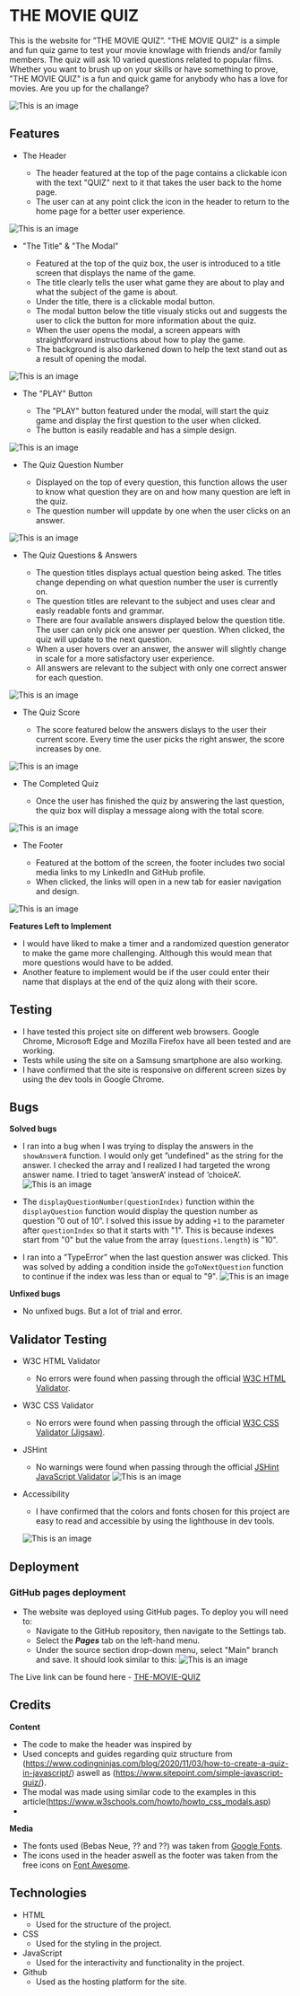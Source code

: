 # THE MOVIE QUIZ

This is the website for ”THE MOVIE QUIZ”.
"THE MOVIE QUIZ" is a simple and fun quiz game to test your movie knowlage with friends and/or family members. The quiz will ask 10 varied questions related to popular films.
Whether you want to brush up on your skills or have something to prove, "THE MOVIE QUIZ" is a fun and quick game for anybody who has a love for movies. Are you up for the challange?

![This is an image](assets/images/readme_images/amiresponsive_image.png)

## Features

- The Header

    - The header featured at the top of the page contains a clickable icon with the text "QUIZ" next to it that takes the user back to the home page.
    - The user can at any point click the icon in the header to return to the home page for a better user experience.

![This is an image]()

- "The Title" & "The Modal"

    - Featured at the top of the quiz box, the user is introduced to a title screen that displays the name of the game.
    - The title clearly tells the user what game they are about to play and what the subject of the game is about. 
    - Under the title, there is a clickable modal button.
    - The modal button below the title visualy sticks out and suggests the user to click the button for more information about the quiz.
    - When the user opens the modal, a screen appears with straightforward instructions about how to play the game.
    - The background is also darkened down to help the text stand out as a result of opening the modal.

![This is an image](assets/images/readme_images/)

- The "PLAY" Button

    - The "PLAY" button featured under the modal, will start the quiz game and display the first question to the user when clicked.
    - The button is easily readable and has a simple design.

![This is an image](assets/images/readme_images/)

- The Quiz Question Number

    - Displayed on the top of every question, this function allows the user to know what question they are on and how many question are left in the quiz.
    - The question number will uppdate by one when the user clicks on an answer.

![This is an image](assets/images/readme_images/)

- The Quiz Questions & Answers

    - The question titles displays actual question being asked. The titles change depending on what question number the user is currently on.
    - The question titles are relevant to the subject and uses clear and easly readable fonts and grammar.
    - There are four available answers displayed below the question title. The user can only pick one answer per question. When clicked, the quiz will update to the next question.
    - When a user hovers over an answer, the answer will slightly change in scale for a more satisfactory user experience.
    - All answers are relevant to the subject with only one correct answer for each question.

![This is an image](assets/images/readme_images/)

- The Quiz Score

    - The score featured below the answers dislays to the user their current score. Every time the user picks the right answer, the score increases by one.

![This is an image]()

- The Completed Quiz

    - Once the user has finished the quiz by answering the last question, the quiz box will display a message along with the total score.

![This is an image]()

- The Footer

    - Featured at the bottom of the screen, the footer includes two social media links to my LinkedIn and GitHub profile.
    - When clicked, the links will open in a new tab for easier navigation and design.

![This is an image](assets/images/readme_images/)

**Features Left to Implement**

- I would have liked to make a timer and a randomized question generator to make the game more challenging. Although this would mean that more questions would have to be added.
- Another feature to implement would be if the user could enter their name that displays at the end of the quiz along with their score.

## Testing

- I have tested this project site on different web browsers. Google Chrome, Microsoft Edge and Mozilla Firefox have all been tested and are working.
- Tests while using the site on a Samsung smartphone are also working.
- I have confirmed that the site is responsive on different screen sizes by using the dev tools in Google Chrome.

## Bugs
**Solved bugs**

- I ran into a bug when I was trying to display the answers in the `showAnswerA` function. I would only get ”undefined” as the string for the answer. I checked the array and I realized I had targeted the wrong answer name. I tried to taget ’answerA’ instead of ’choiceA’.
![This is an image](assets/images/readme_images/showAnswerA_bug_image.png)

- The `displayQuestionNumber(questionIndex)` function within the `displayQuestion` function would display the question number as question ”0 out of 10”. I solved this issue by adding `+1` to the parameter after `questionIndex` so that it starts with "1". This is because indexes start from "0" but the value from the array (`questions.length`) is "10".

- I ran into a ”TypeError” when the last question answer was clicked. This was solved by adding a condition inside the `goToNextQuestion` function to continue if the index was less than or equal to "9".
![This is an image](assets/images/readme_images/typeerror_bug_image.png)

**Unfixed bugs**

- No unfixed bugs. But a lot of trial and error.

## Validator Testing

- W3C HTML Validator
    - No errors were found when passing through the official [W3C HTML Validator](https://validator.w3.org/nu/?doc=https%3A%2F%2Fcarl-tallman-95.github.io%2FThe-Movie-Quiz%2F).

- W3C CSS Validator
    - No errors were found when passing through the official [W3C CSS Validator (Jigsaw)](https://jigsaw.w3.org/css-validator/validator?uri=https%3A%2F%2Fcarl-tallman-95.github.io%2FThe-Movie-Quiz%2F&profile=css3svg&usermedium=all&warning=1&vextwarning=&lang=sv).

- JSHint
    - No warnings were found when passing through the official [JSHint JavaScript Validator](https://jshint.com/)
    ![This is an image](assets/images/readme_images/jshint_image.png)

- Accessibility
    - I have confirmed that the colors and fonts chosen for this project are easy to read and accessible by using the lighthouse in dev tools.

    ![This is an image](assets/images/readme_images/lighthouse_image.png)

## Deployment

### GitHub pages deployment
- The website was deployed using GitHub pages. To deploy you will need to:
    - Navigate to the GitHub repository, then navigate to the Settings tab.
    - Select the ***Pages***  tab on the left-hand menu.
    - Under the source section drop-down menu, select "Main" branch and save. It should look similar to this:
    ![This is an image](assets/images/readme_images/github_deployment_image.png)

The Live link can be found here - [THE-MOVIE-QUIZ](https://carl-tallman-95.github.io/The-Movie-Quiz/)


## Credits

**Content**

- The code to make the header was inspired by 
- Used concepts and guides regarding quiz structure from (https://www.codingninjas.com/blog/2020/11/03/how-to-create-a-quiz-in-javascript/) aswell as (https://www.sitepoint.com/simple-javascript-quiz/).
- The modal was made using similar code to the examples in this article(https://www.w3schools.com/howto/howto_css_modals.asp)
- 

**Media**
- The fonts used (Bebas Neue, ?? and ??) was taken from [Google Fonts](https://fonts.google.com/).
- The icons used in the header aswell as the footer was taken from the free icons on [Font Awesome](https://fontawesome.com/).

## Technologies

- HTML
    - Used for the structure of the project.
- CSS
    - Used for the styling in the project.
- JavaScript
    - Used for the interactivity and functionality in the project.
- Github
    - Used as the hosting platform for the site.